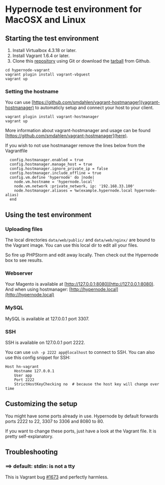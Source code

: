 # Hypernode test environment for MacOSX and Linux

## Starting the test environment

1. Install Virtualbox 4.3.18 or later.
2. Install Vagrant 1.6.4 or later.
3. Clone this [repository](https://github.com/ByteInternet/hypernode-vagrant.git) using Git or download the [tarball](https://github.com/ByteInternet/hypernode-vagrant/archive/master.zip) from Github.

```
cd hypernode-vagrant
vagrant plugin install vagrant-vbguest
vagrant up
```

### Setting the hostname
You can use [https://github.com/smdahlen/vagrant-hostmanager](vagrant-hostmanager) to automaticly setup and connect your host to your client.

```
vagrant plugin install vagrant-hostmanager
vagrant up
```

More information about vagrant-hostmanager and usage can be found [https://github.com/smdahlen/vagrant-hostmanager](here). 

If you wish to not use hostmanager remove the lines below from the Vagrantfile

```
  config.hostmanager.enabled = true
  config.hostmanager.manage_host = true
  config.hostmanager.ignore_private_ip = false
  config.hostmanager.include_offline = true
  config.vm.define 'hypernode' do |node|
    node.vm.hostname = 'hypernode.local'
    node.vm.network :private_network, ip: '192.168.33.100'
    node.hostmanager.aliases = %w(example.hypernode.local hypernode-alias)
  end
```

## Using the test environment

### Uploading files

The local directories `data/web/public/` and `data/web/nginx/` are bound to the Vagrant image. You can use this local dir to edit all your files.

So fire up PHPStorm and edit away locally. Then check out the Hypernode box to see results.

### Webserver

Your Magento is available at [http://127.0.0.1:8080](http://127.0.0.1:8080).
And when using hostmanager: [http://hypernode.local](http://hypernode.local)

### MySQL

MySQL is available at 127.0.0.1 port 3307.

### SSH

SSH is available on 127.0.0.1 port 2222.

You can use `ssh -p 2222 app@localhost` to connect to SSH. You can also use this config snippet for SSH:

```
Host hn-vagrant
    Hostname 127.0.0.1
    User app
    Port 2222
    StrictHostKeyChecking no  # because the host key will change over time
```

## Customizing the setup

You might have some ports already in use. Hypernode by default forwards ports 2222 to 22, 3307 to 3306 and 8080 to 80.

If you want to change these ports, just have a look at the Vagrant file. It is pretty self-explanatory.

## Troubleshooting

### ==> default: stdin: is not a tty

This is Vagrant bug [#1673](https://github.com/mitchellh/vagrant/issues/1673) and perfectly harmless.
